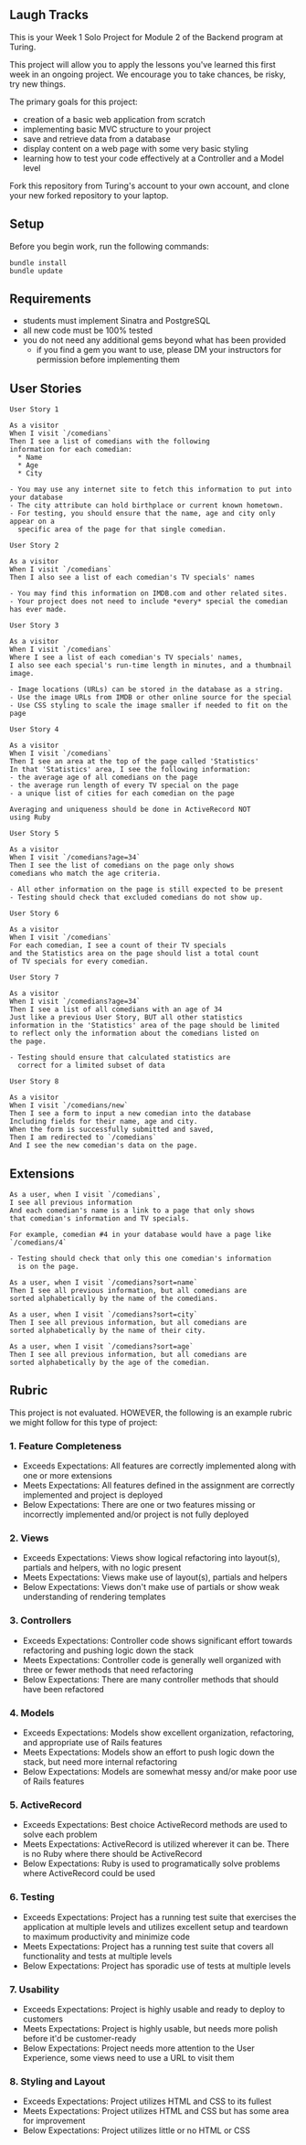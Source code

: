 ## Laugh Tracks

This is your Week 1 Solo Project for Module 2 of the Backend program at Turing.

This project will allow you to apply the lessons you've learned this first week in an ongoing project. We encourage you to take chances, be risky, try new things.

The primary goals for this project:

- creation of a basic web application from scratch
- implementing basic MVC structure to your project
- save and retrieve data from a database
- display content on a web page with some very basic styling
- learning how to test your code effectively at a Controller and a Model level


Fork this repository from Turing's account to your own account, and clone your new forked repository to your laptop.


## Setup

Before you begin work, run the following commands:

```
bundle install
bundle update
```

## Requirements

- students must implement Sinatra and PostgreSQL
- all new code must be 100% tested
- you do not need any additional gems beyond what has been provided
  - if you find a gem you want to use, please DM your instructors for permission before implementing them


## User Stories

```
User Story 1

As a visitor
When I visit `/comedians`
Then I see a list of comedians with the following
information for each comedian:
  * Name
  * Age
  * City

- You may use any internet site to fetch this information to put into your database
- The city attribute can hold birthplace or current known hometown.
- For testing, you should ensure that the name, age and city only appear on a
  specific area of the page for that single comedian.
```

```
User Story 2

As a visitor
When I visit `/comedians`
Then I also see a list of each comedian's TV specials' names

- You may find this information on IMDB.com and other related sites.
- Your project does not need to include *every* special the comedian has ever made.
```

```
User Story 3

As a visitor
When I visit `/comedians`
Where I see a list of each comedian's TV specials' names,
I also see each special's run-time length in minutes, and a thumbnail image.

- Image locations (URLs) can be stored in the database as a string.
- Use the image URLs from IMDB or other online source for the special
- Use CSS styling to scale the image smaller if needed to fit on the page
```

```
User Story 4

As a visitor
When I visit `/comedians`
Then I see an area at the top of the page called 'Statistics'
In that 'Statistics' area, I see the following information:
- the average age of all comedians on the page
- the average run length of every TV special on the page
- a unique list of cities for each comedian on the page

Averaging and uniqueness should be done in ActiveRecord NOT
using Ruby
```

```
User Story 5

As a visitor
When I visit `/comedians?age=34`
Then I see the list of comedians on the page only shows
comedians who match the age criteria.

- All other information on the page is still expected to be present
- Testing should check that excluded comedians do not show up.
```

```
User Story 6

As a visitor
When I visit `/comedians`
For each comedian, I see a count of their TV specials
and the Statistics area on the page should list a total count
of TV specials for every comedian.
```

```
User Story 7

As a visitor
When I visit `/comedians?age=34`
Then I see a list of all comedians with an age of 34
Just like a previous User Story, BUT all other statistics 
information in the 'Statistics' area of the page should be limited 
to reflect only the information about the comedians listed on 
the page.

- Testing should ensure that calculated statistics are
  correct for a limited subset of data
```

```
User Story 8

As a visitor
When I visit `/comedians/new`
Then I see a form to input a new comedian into the database
Including fields for their name, age and city.
When the form is successfully submitted and saved,
Then I am redirected to `/comedians`
And I see the new comedian's data on the page.
```

## Extensions

```
As a user, when I visit `/comedians`,
I see all previous information
And each comedian's name is a link to a page that only shows
that comedian's information and TV specials.

For example, comedian #4 in your database would have a page like
`/comedians/4`

- Testing should check that only this one comedian's information
  is on the page.
```

```
As a user, when I visit `/comedians?sort=name`
Then I see all previous information, but all comedians are
sorted alphabetically by the name of the comedians.
```

```
As a user, when I visit `/comedians?sort=city`
Then I see all previous information, but all comedians are
sorted alphabetically by the name of their city.
```

```
As a user, when I visit `/comedians?sort=age`
Then I see all previous information, but all comedians are
sorted alphabetically by the age of the comedian.
```

## Rubric

This project is not evaluated. HOWEVER, the following is an example rubric we might follow for this type of project:

### 1. Feature Completeness

* Exceeds Expectations: All features are correctly implemented along with one or more extensions
* Meets Expectations: All features defined in the assignment are correctly implemented and project is deployed
* Below Expectations: There are one or two features missing or incorrectly implemented and/or project is not fully deployed

### 2. Views

* Exceeds Expectations: Views show logical refactoring into layout(s), partials and helpers, with no logic present
* Meets Expectations: Views make use of layout(s), partials and helpers
* Below Expectations: Views don't make use of partials or show weak understanding of rendering templates

### 3. Controllers

* Exceeds Expectations: Controller code shows significant effort towards refactoring and pushing logic down the stack
* Meets Expectations: Controller code is generally well organized with three or fewer methods that need refactoring
* Below Expectations: There are many controller methods that should have been refactored

### 4. Models

* Exceeds Expectations: Models show excellent organization, refactoring, and appropriate use of Rails features
* Meets Expectations: Models show an effort to push logic down the stack, but need more internal refactoring
* Below Expectations: Models are somewhat messy and/or make poor use of Rails features

### 5. ActiveRecord

* Exceeds Expectations: Best choice ActiveRecord methods are used to solve each problem
* Meets Expectations: ActiveRecord is utilized wherever it can be. There is no Ruby where there should be ActiveRecord
* Below Expectations: Ruby is used to programatically solve problems where ActiveRecord could be used

### 6. Testing

* Exceeds Expectations: Project has a running test suite that exercises the application at multiple levels and utilizes excellent setup and teardown to maximum productivity and minimize code
* Meets Expectations: Project has a running test suite that covers all functionality and tests at multiple levels
* Below Expectations: Project has sporadic use of tests at multiple levels

### 7. Usability

* Exceeds Expectations: Project is highly usable and ready to deploy to customers
* Meets Expectations: Project is highly usable, but needs more polish before it'd be customer-ready
* Below Expectations: Project needs more attention to the User Experience, some views need to use a URL to visit them

### 8. Styling and Layout

* Exceeds Expectations: Project utilizes HTML and CSS to its fullest
* Meets Expectations: Project utilizes HTML and CSS but has some area for improvement
* Below Expectations: Project utilizes little or no HTML or CSS
